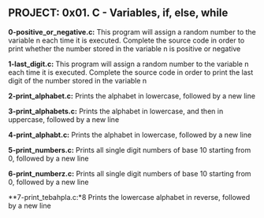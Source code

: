 ## PROJECT: 0x01. C - Variables, if, else, while

**0-positive_or_negative.c:** This program will assign a random number to the variable n each time it is executed. Complete the source code in order to print whether the number stored in the variable n is positive or negative

**1-last_digit.c:** This program will assign a random number to the variable n each time it is executed. Complete the source code in order to print the last digit of the number stored in the variable n

**2-print_alphabet.c:** Prints the alphabet in lowercase, followed by a new line

**3-print_alphabets.c:** Prints the alphabet in lowercase, and then in uppercase, followed by a new line

**4-print_alphabt.c:** Prints the alphabet in lowercase, followed by a new line

**5-print_numbers.c:** Prints all single digit numbers of base 10 starting from 0, followed by a new line

**6-print_numberz.c:** Prints all single digit numbers of base 10 starting from 0, followed by a new line

**7-print_tebahpla.c:*8 Prints the lowercase alphabet in reverse, followed by a new line


